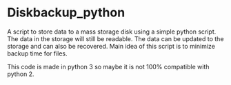 Diskbackup_python
=================

A script to store data to a mass storage disk using a simple python script. 
The data in the storage will still be readable. 
The data can be updated to the storage and can also be recovered.
Main idea of this script is to minimize backup time for files.

This code is made in python 3 so maybe it is not 100% compatible with python 2.

